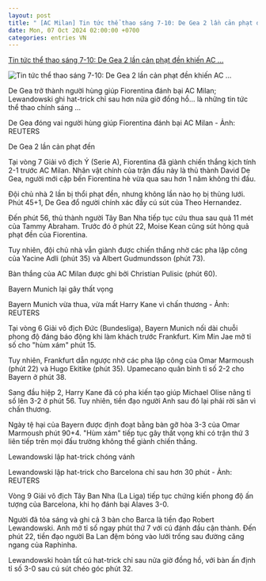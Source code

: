 ```yaml
---
layout: post
title: " [AC Milan] Tin tức thể thao sáng 7-10: De Gea 2 lần cản phạt đền khiến AC ..."
date: Mon, 07 Oct 2024 02:00:00 +0700
categories: entries VN
---
```

[Tin tức thể thao sáng 7-10: De Gea 2 lần cản phạt đền khiến AC ...](https://tuoitre.vn/tin-tuc-the-thao-sang-7-10-de-gea-2-lan-can-phat-den-khien-ac-milan-om-han-20241007063105632.htm)

![Tin tức thể thao sáng 7-10: De Gea 2 lần cản phạt đền khiến AC ...](https://cdn1.tuoitre.vn/thumb_w/1200/471584752817336320/2024/10/7/david-de-gea-fiorentina-ac-milan-serie-a-17282571908542115442007-123-0-1170-2000-crop-17282573446481830233388.jpg)

De Gea trở thành người hùng giúp Fiorentina đánh bại AC Milan; Lewandowski ghi hat-trick chỉ sau hơn nửa giờ đồng hồ... là những tin tức thể thao chính sáng ...

De Gea đóng vai người hùng giúp Fiorentina đánh bại AC Milan - Ảnh: REUTERS

De Gea 2 lần cản phạt đền

Tại vòng 7 Giải vô địch Ý (Serie A), Fiorentina đã giành chiến thắng kịch tính 2-1 trước AC Milan. Nhân vật chính của trận đấu này là thủ thành David De Gea, người mới cập bến Fiorentina hè vừa qua sau hơn 1 năm không thi đấu.

Đội chủ nhà 2 lần bị thổi phạt đền, nhưng không lần nào họ bị thủng lưới. Phút 45+1, De Gea đổ người chính xác đẩy cú sút của Theo Hernandez.

Đến phút 56, thủ thành người Tây Ban Nha tiếp tục cứu thua sau quả 11 mét của Tammy Abraham. Trước đó ở phút 22, Moise Kean cũng sút hỏng quả phạt đền của Fiorentina.

Tuy nhiên, đội chủ nhà vẫn giành được chiến thắng nhờ các pha lập công của Yacine Adli (phút 35) và Albert Gudmundsson (phút 73).

Bàn thắng của AC Milan được ghi bởi Christian Pulisic (phút 60).

Bayern Munich lại gây thất vọng

Bayern Munich vừa thua, vừa mất Harry Kane vì chấn thương - Ảnh: REUTERS

Tại vòng 6 Giải vô địch Đức (Bundesliga), Bayern Munich nối dài chuỗi phong độ đáng báo động khi làm khách trước Frankfurt. Kim Min Jae mở tỉ số cho "hùm xám" phút 15.

Tuy nhiên, Frankfurt dẫn ngược nhờ các pha lập công của Omar Marmoush (phút 22) và Hugo Ekitike (phút 35). Upamecano quân bình tỉ số 2-2 cho Bayern ở phút 38.

Sang đầu hiệp 2, Harry Kane đã có pha kiến tạo giúp Michael Olise nâng tỉ số lên 3-2 ở phút 56. Tuy nhiên, tiền đạo người Anh sau đó lại phải rời sân vì chấn thương.

Ngày tệ hại của Bayern được định đoạt bằng bàn gỡ hòa 3-3 của Omar Marmoush phút 90+4. "Hùm xám" tiếp tục gây thất vọng khi có trận thứ 3 liên tiếp trên mọi đấu trường không thể giành chiến thắng.

Lewandowski lập hat-trick chóng vánh

Lewandowski lập hat-trick cho Barcelona chỉ sau hơn 30 phút - Ảnh: REUTERS

Vòng 9 Giải vô địch Tây Ban Nha (La Liga) tiếp tục chứng kiến phong độ ấn tượng của Barcelona, khi họ đánh bại Alaves 3-0.

Người đã tỏa sáng và ghi cả 3 bàn cho Barca là tiền đạo Robert Lewandowski. Anh mở tỉ số ngay phút thứ 7 với cú đánh đầu cận thành. Đến phút 22, tiền đạo người Ba Lan đệm bóng vào lưới trống sau đường căng ngang của Raphinha.

Lewandowski hoàn tất cú hat-trick chỉ sau nửa giờ đồng hồ, với bàn ấn định tỉ số 3-0 sau cú sút chéo góc phút 32.

